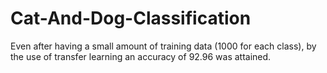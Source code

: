 # Cat-And-Dog-Classification

Even after having a small amount of training data (1000 for each class), by the use of transfer learning an accuracy of 92.96 was attained. 
